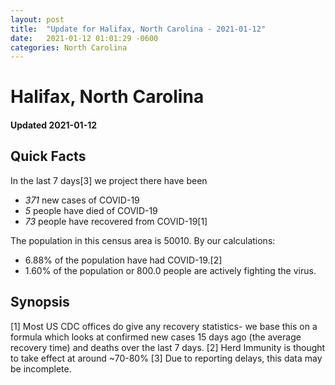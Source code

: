 ```yaml
---
layout: post
title:  "Update for Halifax, North Carolina - 2021-01-12"
date:   2021-01-12 01:01:29 -0600
categories: North Carolina
---
```


# Halifax, North Carolina
#### Updated 2021-01-12

## Quick Facts

In the last 7 days[3] we project there have been
- *371* new cases of COVID-19
- *5* people have died of COVID-19
- *73* people have recovered from COVID-19[1]

The population in this census area is 50010. By our calculations:
- 6.88% of the population have had COVID-19.[2]
- 1.60% of the population or 800.0 people are actively fighting the virus.

## Synopsis




[1] Most US CDC offices do give any recovery statistics- we base this on a formula which looks at confirmed new cases
15 days ago (the average recovery time) and deaths over the last 7 days.
[2] Herd Immunity is thought to take effect at around ~70-80%
[3] Due to reporting delays, this data may be incomplete. 
    